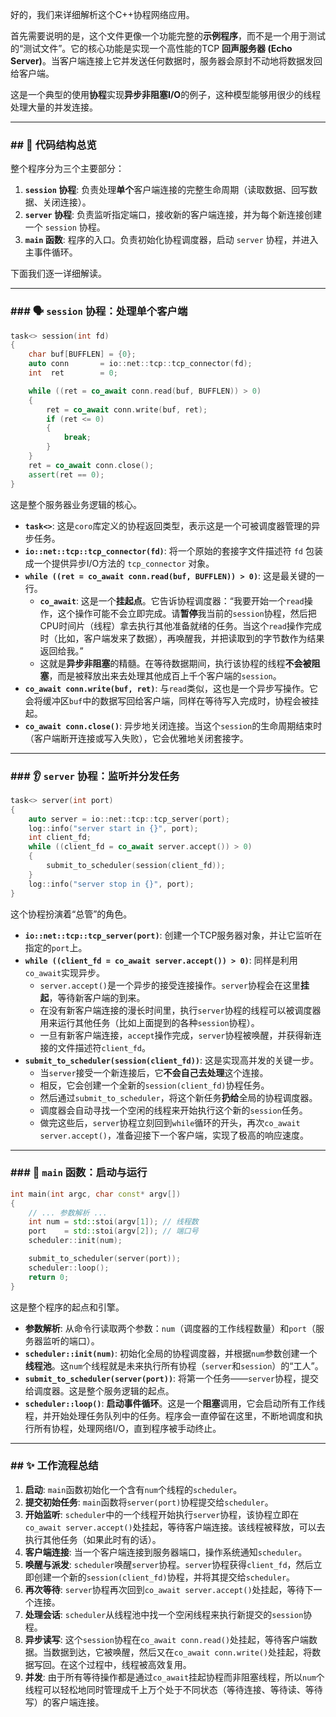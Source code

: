好的，我们来详细解析这个C++协程网络应用。

首先需要说明的是，这个文件更像一个功能完整的**示例程序**，而不是一个用于测试的“测试文件”。它的核心功能是实现一个高性能的TCP **回声服务器 (Echo Server)**。当客户端连接上它并发送任何数据时，服务器会原封不动地将数据发回给客户端。

这是一个典型的使用**协程**实现**异步非阻塞I/O**的例子，这种模型能够用很少的线程处理大量的并发连接。

-----

### \#\# 📄 代码结构总览

整个程序分为三个主要部分：

1.  **`session` 协程**: 负责处理**单个**客户端连接的完整生命周期（读取数据、回写数据、关闭连接）。
2.  **`server` 协程**: 负责监听指定端口，接收新的客户端连接，并为每个新连接创建一个 `session` 协程。
3.  **`main` 函数**: 程序的入口。负责初始化协程调度器，启动 `server` 协程，并进入主事件循环。

下面我们逐一详细解读。

-----

### \#\#\# 🗣️ `session` 协程：处理单个客户端

```cpp
task<> session(int fd)
{
    char buf[BUFFLEN] = {0};
    auto conn       = io::net::tcp::tcp_connector(fd);
    int  ret        = 0;

    while ((ret = co_await conn.read(buf, BUFFLEN)) > 0)
    {
        ret = co_await conn.write(buf, ret);
        if (ret <= 0)
        {
            break;
        }
    }
    ret = co_await conn.close();
    assert(ret == 0);
}
```

这是整个服务器业务逻辑的核心。

  * **`task<>`**: 这是`coro`库定义的协程返回类型，表示这是一个可被调度器管理的异步任务。
  * **`io::net::tcp::tcp_connector(fd)`**: 将一个原始的套接字文件描述符 `fd` 包装成一个提供异步I/O方法的 `tcp_connector` 对象。
  * **`while ((ret = co_await conn.read(buf, BUFFLEN)) > 0)`**: 这是最关键的一行。
      * **`co_await`**: 这是一个**挂起点**。它告诉协程调度器：“我要开始一个`read`操作，这个操作可能不会立即完成。请**暂停**我当前的`session`协程，然后把CPU时间片（线程）拿去执行其他准备就绪的任务。当这个`read`操作完成时（比如，客户端发来了数据），再唤醒我，并把读取到的字节数作为结果返回给我。”
      * 这就是**异步非阻塞**的精髓。在等待数据期间，执行该协程的线程**不会被阻塞**，而是被释放出来去处理其他成百上千个客户端的`session`。
  * **`co_await conn.write(buf, ret)`**: 与`read`类似，这也是一个异步写操作。它会将缓冲区`buf`中的数据写回给客户端，同样在等待写入完成时，协程会被挂起。
  * **`co_await conn.close()`**: 异步地关闭连接。当这个`session`的生命周期结束时（客户端断开连接或写入失败），它会优雅地关闭套接字。

-----

### \#\#\# 👂 `server` 协程：监听并分发任务

```cpp
task<> server(int port)
{
    auto server = io::net::tcp::tcp_server(port);
    log::info("server start in {}", port);
    int client_fd;
    while ((client_fd = co_await server.accept()) > 0)
    {
        submit_to_scheduler(session(client_fd));
    }
    log::info("server stop in {}", port);
}
```

这个协程扮演着“总管”的角色。

  * **`io::net::tcp::tcp_server(port)`**: 创建一个TCP服务器对象，并让它监听在指定的`port`上。
  * **`while ((client_fd = co_await server.accept()) > 0)`**: 同样是利用`co_await`实现异步。
      * `server.accept()`是一个异步的接受连接操作。`server`协程会在这里**挂起**，等待新客户端的到来。
      * 在没有新客户端连接的漫长时间里，执行`server`协程的线程可以被调度器用来运行其他任务（比如上面提到的各种`session`协程）。
      * 一旦有新客户端连接，`accept`操作完成，`server`协程被唤醒，并获得新连接的文件描述符`client_fd`。
  * **`submit_to_scheduler(session(client_fd))`**: 这是实现高并发的关键一步。
      * 当`server`接受一个新连接后，它**不会自己去处理**这个连接。
      * 相反，它会创建一个全新的`session(client_fd)`协程任务。
      * 然后通过`submit_to_scheduler`，将这个新任务**扔给**全局的协程调度器。
      * 调度器会自动寻找一个空闲的线程来开始执行这个新的`session`任务。
      * 做完这些后，`server`协程立刻回到`while`循环的开头，再次`co_await server.accept()`，准备迎接下一个客户端，实现了极高的响应速度。

-----

### \#\#\# 🚀 `main` 函数：启动与运行

```cpp
int main(int argc, char const* argv[])
{
    // ... 参数解析 ...
    int num = std::stoi(argv[1]); // 线程数
    port    = std::stoi(argv[2]); // 端口号
    scheduler::init(num);

    submit_to_scheduler(server(port));
    scheduler::loop();
    return 0;
}
```

这是整个程序的起点和引擎。

  * **参数解析**: 从命令行读取两个参数：`num`（调度器的工作线程数量）和`port`（服务器监听的端口）。
  * **`scheduler::init(num)`**: 初始化全局的协程调度器，并根据`num`参数创建一个**线程池**。这`num`个线程就是未来执行所有协程（`server`和`session`）的“工人”。
  * **`submit_to_scheduler(server(port))`**: 将第一个任务——`server`协程，提交给调度器。这是整个服务逻辑的起点。
  * **`scheduler::loop()`**: **启动事件循环**。这是一个**阻塞**调用，它会启动所有工作线程，并开始处理任务队列中的任务。程序会一直停留在这里，不断地调度和执行所有协程，处理网络I/O，直到程序被手动终止。

-----

### \#\# ✨ 工作流程总结

1.  **启动**: `main`函数初始化一个含有`num`个线程的`scheduler`。
2.  **提交初始任务**: `main`函数将`server(port)`协程提交给`scheduler`。
3.  **开始监听**: `scheduler`中的一个线程开始执行`server`协程，该协程立即在`co_await server.accept()`处挂起，等待客户端连接。该线程被释放，可以去执行其他任务（如果此时有的话）。
4.  **客户端连接**: 当一个客户端连接到服务器端口，操作系统通知`scheduler`。
5.  **唤醒与派发**: `scheduler`唤醒`server`协程。`server`协程获得`client_fd`，然后立即创建一个新的`session(client_fd)`协程，并将其提交给`scheduler`。
6.  **再次等待**: `server`协程再次回到`co_await server.accept()`处挂起，等待下一个连接。
7.  **处理会话**: `scheduler`从线程池中找一个空闲线程来执行新提交的`session`协程。
8.  **异步读写**: 这个`session`协程在`co_await conn.read()`处挂起，等待客户端数据。当数据到达，它被唤醒，然后又在`co_await conn.write()`处挂起，将数据写回。在这个过程中，线程被高效复用。
9.  **并发**: 由于所有等待操作都是通过`co_await`挂起协程而非阻塞线程，所以`num`个线程可以轻松地同时管理成千上万个处于不同状态（等待连接、等待读、等待写）的客户端连接。